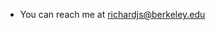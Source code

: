 
- You can reach me at richardjs@berkeley.edu

<!---
Richardsaeed/Richardsaeed is a ✨ special ✨ repository because its `README.md` (this file) appears on your GitHub profile.
You can click the Preview link to take a look at your changes.
--->
